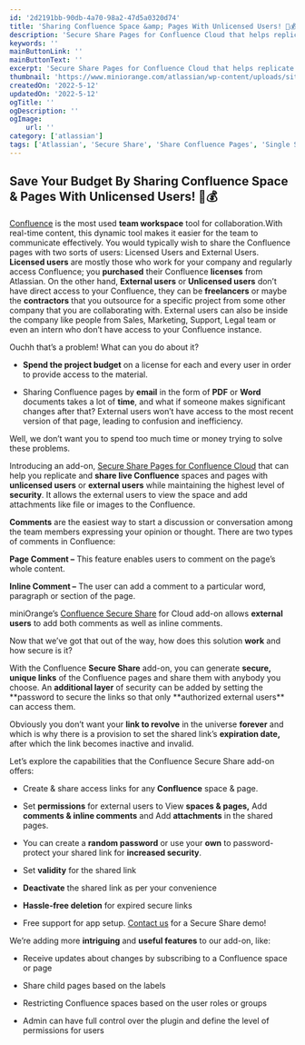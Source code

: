 ```yaml
---
id: '2d2191bb-90db-4a70-98a2-47d5a0320d74'
title: 'Sharing Confluence Space &amp; Pages With Unlicensed Users! 💸💰'
description: 'Secure Share Pages for Confluence Cloud that helps replicate and share live Confluence spaces and pages with unlicensed or external users'
keywords: ''
mainButtonLink: ''
mainButtonText: ''
excerpt: 'Secure Share Pages for Confluence Cloud that helps replicate and share live Confluence spaces and pages with unlicensed or external users'
thumbnail: 'https://www.miniorange.com/atlassian/wp-content/uploads/sites/14/2022/12/secure-share-banner-image.webp'
createdOn: '2022-5-12'
updatedOn: '2022-5-12'
ogTitle: ''
ogDescription: ''
ogImage:
    url: ''
category: ['atlassian']
tags: ['Atlassian', 'Secure Share', 'Share Confluence Pages', 'Single Sign on']
---
```


## Save Your Budget By Sharing Confluence Space & Pages With Unlicensed Users! 💸💰

[Confluence](https://www.atlassian.com/software/confluence?&aceid=&adposition=&adgroup=140527013959&campaign=18336813584&creative=621772822756&device=c&keyword=confluence&matchtype=e&network=g&placement=&ds_kids=p73000477014&ds_e=GOOGLE&ds_eid=700000001542923&ds_e1=GOOGLE&gclid=CjwKCAiAv9ucBhBXEiwA6N8nYNiC34mjJIjDGHonQsqo2gxQlIdb7W2xG1bTDOSFLPcKWYTBUpjPvhoCcS8QAvD_BwE&gclsrc=aw.ds) is the most used **team workspace** tool for collaboration.With real-time content, this dynamic tool makes it easier for the team to communicate effectively. You would typically wish to share the Confluence pages with two sorts of users: Licensed Users and External Users. **Licensed users** are mostly those who work for your company and regularly access Confluence; you **purchased** their Confluence **licenses** from Atlassian. On the other hand, **External users** or **Unlicensed users** don’t have direct access to your Confluence, they can be **freelancers** or maybe the **contractors** that you outsource for a specific project from some other company that you are collaborating with. External users can also be inside the company like people from Sales, Marketing, Support, Legal team or even an intern who don’t have access to your Confluence instance.

Ouchh that’s a problem! What can you do about it?

-   **Spend the project budget** on a license for each and every user in order to provide access to the material.

-   Sharing Confluence pages by **email** in the form of **PDF** or **Word** documents takes a lot of **time**, and what if someone makes significant changes after that? External users won’t have access to the most recent version of that page, leading to confusion and inefficiency.

Well, we don’t want you to spend too much time or money trying to solve these problems.

Introducing an add-on, [Secure Share Pages for Confluence Cloud](https://marketplace.atlassian.com/apps/1225078/mo-secure-share-pages-for-confluence-external-share?hosting=cloud&tab=overview) that can help you replicate and **share live Confluence** spaces and pages with **unlicensed users** or **external users** while maintaining the highest level of **security**. It allows the external users to view the space and add attachments like file or images to the Confluence.

**Comments** are the easiest way to start a discussion or conversation among the team members expressing your opinion or thought. There are two types of comments in Confluence:

**Page Comment –** This feature enables users to comment on the page’s whole content.

**Inline Comment –** The user can add a comment to a particular word, paragraph or section of the page.

miniOrange’s [Confluence Secure Share](https://marketplace.atlassian.com/apps/1225078/mo-secure-share-pages-for-confluence-external-share?hosting=cloud&tab=overview) for Cloud add-on allows **external users** to add both comments as well as inline comments.

Now that we’ve got that out of the way, how does this solution **work** and how secure is it?

With the Confluence **Secure Share** add-on, you can generate **secure, unique links** of the Confluence pages and share them with anybody you choose. An **additional layer** of security can be added by setting the **password to secure the links so that only **authorized external users\*\* can access them.

Obviously you don’t want your **link to revolve** in the universe **forever** and which is why there is a provision to set the shared link’s **expiration date,** after which the link becomes inactive and invalid.

Let’s explore the capabilities that the Confluence Secure Share add-on offers:

-   Create & share access links for any **Confluence** space & page.

-   Set **permissions** for external users to View **spaces & pages,** Add **comments & inline comments** and Add **attachments** in the shared pages.

-   You can create a **random password** or use your **own** to password-protect your shared link for **increased security**.

-   Set **validity** for the shared link

-   **Deactivate** the shared link as per your convenience

-   **Hassle-free deletion** for expired secure links

-   Free support for app setup. [Contact us](https://miniorange.atlassian.net/servicedesk/customer/portal/2) for a Secure Share demo!

We’re adding more **intriguing** and **useful features** to our add-on, like:

-   Receive updates about changes by subscribing to a Confluence space or page

-   Share child pages based on the labels

-   Restricting Confluence spaces based on the user roles or groups

-   Admin can have full control over the plugin and define the level of permissions for users
